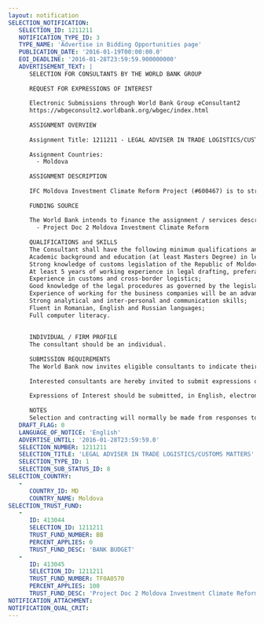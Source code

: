 ```yaml
---
layout: notification
SELECTION_NOTIFICATION: 
   SELECTION_ID: 1211211
   NOTIFICATION_TYPE_ID: 3
   TYPE_NAME: 'Advertise in Bidding Opportunities page'
   PUBLICATION_DATE: '2016-01-19T00:00:00.0'
   EOI_DEADLINE: '2016-01-28T23:59:59.900000000'
   ADVERTISEMENT_TEXT: |
      SELECTION FOR CONSULTANTS BY THE WORLD BANK GROUP
      
      REQUEST FOR EXPRESSIONS OF INTEREST
      
      Electronic Submissions through World Bank Group eConsultant2
      https://wbgeconsult2.worldbank.org/wbgec/index.html
      
      ASSIGNMENT OVERVIEW
      
      Assignment Title: 1211211 - LEGAL ADVISER IN TRADE LOGISTICS/CUSTOMS MATTERS
      
      Assignment Countries:
        - Moldova
      
      ASSIGNMENT DESCRIPTION
      
      IFC Moldova Investment Climate Reform Project (#600467) is to strengthen the capacity of the Ministry of Finance, Ministry of Economy, Customs Service and National Food Safety Agency of Moldova and support the state agencies in developing customs legislation and adopting the new Customs Code while meeting the Governments obligation under the DCFTA action plan for Moldova, as well as provide legal advice and support in the sphere of trade logistics.
      
      FUNDING SOURCE
      
      The World Bank intends to finance the assignment / services described below under the following trust fund(s):
        - Project Doc 2 Moldova Investment Climate Reform
      
      QUALIFICATIONS and SKILLS
      The Consultant shall have the following minimum qualifications and experience:
      Academic background and education (at least Masters Degree) in legal sciences, preferably customs law;
      Strong knowledge of customs legislation of the Republic of Moldova and EU legislation in the field of customs law;
      At least 5 years of working experience in legal drafting, preferably in the field of customs;
      Experience in customs and cross-border logistics;
      Good knowledge of the legal procedures as governed by the legislation of the Republic of Moldova, in the field of civil law, commercial law, administrative law, criminal law, protection of industrial property law; 
      Experience of working for the business companies will be an advantage; 
      Strong analytical and inter-personal and communication skills;
      Fluent in Romanian, English and Russian languages;
      Full computer literacy.
      
      
      INDIVIDUAL / FIRM PROFILE
      The consultant should be an individual. 
      
      SUBMISSION REQUIREMENTS
      The World Bank now invites eligible consultants to indicate their interest in providing the services.  Interested consultants must provide information indicating that they are qualified to perform the services (brochures, description of similar assignments, experience in similar conditions, availability of appropriate skills among staff, etc.).  Please note that the total size of all attachments should be less than 5MB.  
      
      Interested consultants are hereby invited to submit expressions of interest.
      
      Expressions of Interest should be submitted, in English, electronically through World Bank Group eConsultant2 (https://wbgeconsult2.worldbank.org/wbgec/index.html)
      
      NOTES
      Selection and contracting will normally be made from responses to this notification.  The consultant will be selected from a shortlist, subject to availability of funding.
   DRAFT_FLAG: 0
   LANGUAGE_OF_NOTICE: 'English'
   ADVERTISE_UNTIL: '2016-01-28T23:59:59.0'
   SELECTION_NUMBER: 1211211
   SELECTION_TITLE: 'LEGAL ADVISER IN TRADE LOGISTICS/CUSTOMS MATTERS'
   SELECTION_TYPE_ID: 1
   SELECTION_SUB_STATUS_ID: 8
SELECTION_COUNTRY: 
   - 
      COUNTRY_ID: MD
      COUNTRY_NAME: Moldova
SELECTION_TRUST_FUND: 
   - 
      ID: 413044
      SELECTION_ID: 1211211
      TRUST_FUND_NUMBER: BB
      PERCENT_APPLIES: 0
      TRUST_FUND_DESC: 'BANK BUDGET'
   - 
      ID: 413045
      SELECTION_ID: 1211211
      TRUST_FUND_NUMBER: TF0A0570
      PERCENT_APPLIES: 100
      TRUST_FUND_DESC: 'Project Doc 2 Moldova Investment Climate Reform'
NOTIFICATION_ATTACHMENT: 
NOTIFICATION_QUAL_CRIT: 
---
```

